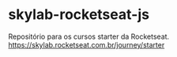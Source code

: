 # skylab-rocketseat-js
Repositório para os cursos starter da Rocketseat. 
https://skylab.rocketseat.com.br/journey/starter

